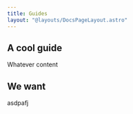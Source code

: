 ```yaml
---
title: Guides
layout: "@layouts/DocsPageLayout.astro"
---
```


## A cool guide

Whatever content

## We want

asdpafj